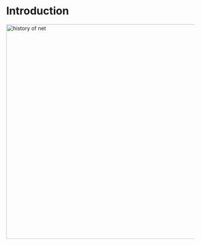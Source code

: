 
# Introduction

<img width="576" alt="history of  net" src="https://github.com/user-attachments/assets/42efbf62-4593-4a16-8e88-10bc4bac6d17" />
